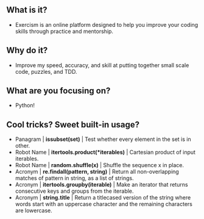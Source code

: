 ## What is it?
- Exercism is an online platform designed to help you improve your coding skills through practice and mentorship.

## Why do it?
- Improve my speed, accuracy, and skill at putting together small scale code, puzzles, and TDD.

## What are you focusing on?
- Python!

## Cool tricks? Sweet built-in usage?
- Panagram | **issubset(set)** | Test whether every element in the set is in other.
- Robot Name | **itertools.product(\*iterables)** | Cartesian product of input iterables.
- Robot Name | **random.shuffle(x)** | Shuffle the sequence x in place.
- Acronym | **re.findall(pattern, string)** | Return all non-overlapping matches of pattern in string, as a list of strings.
- Acronym | **itertools.groupby(iterable)** | Make an iterator that returns consecutive keys and groups from the iterable.
- Acronym | **string.title** | Return a titlecased version of the string where words start with an uppercase character and the remaining characters are lowercase.
